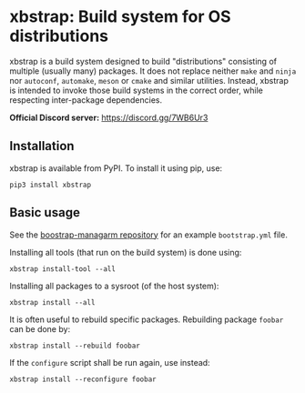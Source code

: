 # xbstrap: Build system for OS distributions

xbstrap is a build system designed to build "distributions" consisting of multiple (usually many) packages.
It does not replace neither `make` and `ninja` nor `autoconf`, `automake`, `meson` or `cmake` and similar utilities.
Instead, xbstrap is intended to invoke those build systems in the correct order, while respecting inter-package dependencies.

**Official Discord server:** https://discord.gg/7WB6Ur3

## Installation

xbstrap is available from PyPI. To install it using pip, use:
```
pip3 install xbstrap
```

## Basic usage

See the [boostrap-managarm repository](https://github.com/managarm/bootstrap-managarm) for an example `bootstrap.yml` file.

Installing all tools (that run on the build system) is done using:
```
xbstrap install-tool --all
```
Installing all packages to a sysroot (of the host system):
```
xbstrap install --all
```
It is often useful to rebuild specific packages. Rebuilding package `foobar` can be done by:
```
xbstrap install --rebuild foobar
```
If the `configure` script shall be run again, use instead:
```
xbstrap install --reconfigure foobar
```
